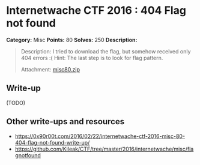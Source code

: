 # Internetwache CTF 2016 : 404 Flag not found

**Category:** Misc
**Points:** 80
**Solves:** 250
**Description:**

> Description: I tried to download the flag, but somehow received only 404 errors :( Hint: The last step is to look for flag pattern.
> 
> 
> Attachment: [misc80.zip](./misc80.zip)


## Write-up

(TODO)

## Other write-ups and resources

* <https://0x90r00t.com/2016/02/22/internetwache-ctf-2016-misc-80-404-flag-not-found-write-up/>
* <https://github.com/Kileak/CTF/tree/master/2016/internetwache/misc/flagnotfound>
